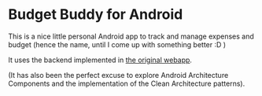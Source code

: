 # Budget Buddy for Android

This is a nice little personal Android app  to track and manage expenses and budget (hence the name, until I come up with something better :D )

It uses the backend implemented in [the original webapp](https://github.com/ricardochavezt/budget-buddy).

(It has also been the perfect excuse to explore Android Architecture Components and the implementation of the
Clean Architecture patterns).
